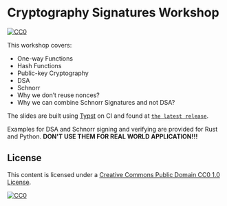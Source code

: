# Cryptography Signatures Workshop

[![CC0](https://img.shields.io/badge/License-CC0-lightgrey.svg)](https://creativecommons.org/publicdomain/zero/1.0/)

This workshop covers:

- One-way Functions
- Hash Functions
- Public-key Cryptography
- DSA
- Schnorr
- Why we don’t reuse nonces?
- Why we can combine Schnorr Signatures and not DSA?

The slides are built using [Typst](https://typst.app) on CI and found at
[`the latest release`](https://github.com/storopoli/cryptography-workshop/releases/latest/download/slides.pdf).

Examples for DSA and Schnorr signing and verifying are provided
for Rust and Python.
**DON'T USE THEM FOR REAL WORLD APPLICATION!!!**

## License

This content is licensed under a
[Creative Commons Public Domain CC0 1.0 License](https://creativecommons.org/publicdomain/zero/1.0/).

[![CC0](https://licensebuttons.net/l/zero/1.0/88x31.png)](https://creativecommons.org/publicdomain/zero/1.0/)
